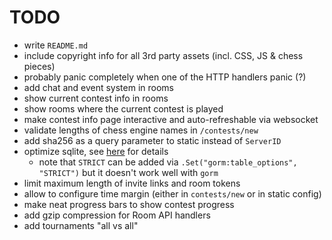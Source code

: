 # TODO

- write `README.md`
- include copyright info for all 3rd party assets (incl. CSS, JS & chess pieces)
- probably panic completely when one of the HTTP handlers panic (?)
- add chat and event system in rooms
- show current contest info in rooms
- show rooms where the current contest is played
- make contest info page interactive and auto-refreshable via websocket
- validate lengths of chess engine names in `/contests/new`
- add sha256 as a query parameter to static instead of `ServerID`
- optimize sqlite, see [here](https://kerkour.com/sqlite-for-servers) for details
  - note that `STRICT` can be added via `.Set("gorm:table_options", "STRICT")` but it doesn't work well with `gorm`
- limit maximum length of invite links and room tokens
- allow to configure time margin (either in `contests/new` or in static config)
- make neat progress bars to show contest progress
- add gzip compression for Room API handlers
- add tournaments "all vs all"
